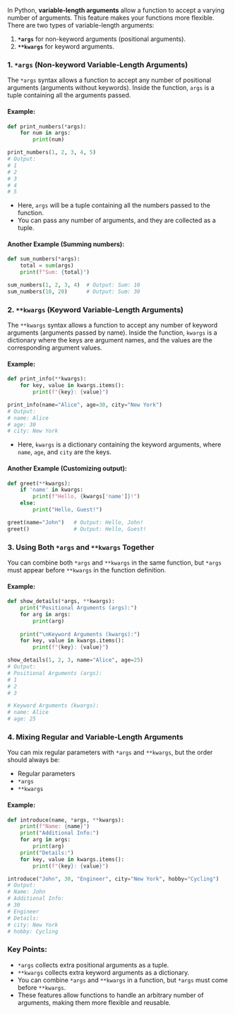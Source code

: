In Python, **variable-length arguments** allow a function to accept a varying number of arguments. This feature makes your functions more flexible. There are two types of variable-length arguments:

1. **`*args`** for non-keyword arguments (positional arguments).
2. **`**kwargs`** for keyword arguments.

### 1. **`*args` (Non-keyword Variable-Length Arguments)**
The `*args` syntax allows a function to accept any number of positional arguments (arguments without keywords). Inside the function, `args` is a tuple containing all the arguments passed.

#### Example:

```python
def print_numbers(*args):
    for num in args:
        print(num)

print_numbers(1, 2, 3, 4, 5)
# Output:
# 1
# 2
# 3
# 4
# 5
```

- Here, `args` will be a tuple containing all the numbers passed to the function.
- You can pass any number of arguments, and they are collected as a tuple.

#### Another Example (Summing numbers):

```python
def sum_numbers(*args):
    total = sum(args)
    print(f"Sum: {total}")

sum_numbers(1, 2, 3, 4)  # Output: Sum: 10
sum_numbers(10, 20)      # Output: Sum: 30
```

### 2. **`**kwargs` (Keyword Variable-Length Arguments)**
The `**kwargs` syntax allows a function to accept any number of keyword arguments (arguments passed by name). Inside the function, `kwargs` is a dictionary where the keys are argument names, and the values are the corresponding argument values.

#### Example:

```python
def print_info(**kwargs):
    for key, value in kwargs.items():
        print(f"{key}: {value}")

print_info(name="Alice", age=30, city="New York")
# Output:
# name: Alice
# age: 30
# city: New York
```

- Here, `kwargs` is a dictionary containing the keyword arguments, where `name`, `age`, and `city` are the keys.

#### Another Example (Customizing output):

```python
def greet(**kwargs):
    if 'name' in kwargs:
        print(f"Hello, {kwargs['name']}!")
    else:
        print("Hello, Guest!")

greet(name="John")   # Output: Hello, John!
greet()              # Output: Hello, Guest!
```

### 3. **Using Both `*args` and `**kwargs` Together**
You can combine both `*args` and `**kwargs` in the same function, but `*args` must appear before `**kwargs` in the function definition.

#### Example:

```python
def show_details(*args, **kwargs):
    print("Positional Arguments (args):")
    for arg in args:
        print(arg)
    
    print("\nKeyword Arguments (kwargs):")
    for key, value in kwargs.items():
        print(f"{key}: {value}")

show_details(1, 2, 3, name="Alice", age=25)
# Output:
# Positional Arguments (args):
# 1
# 2
# 3

# Keyword Arguments (kwargs):
# name: Alice
# age: 25
```

### 4. **Mixing Regular and Variable-Length Arguments**
You can mix regular parameters with `*args` and `**kwargs`, but the order should always be:
- Regular parameters
- `*args`
- `**kwargs`

#### Example:

```python
def introduce(name, *args, **kwargs):
    print(f"Name: {name}")
    print("Additional Info:")
    for arg in args:
        print(arg)
    print("Details:")
    for key, value in kwargs.items():
        print(f"{key}: {value}")

introduce("John", 30, "Engineer", city="New York", hobby="Cycling")
# Output:
# Name: John
# Additional Info:
# 30
# Engineer
# Details:
# city: New York
# hobby: Cycling
```

### Key Points:
- `*args` collects extra positional arguments as a tuple.
- `**kwargs` collects extra keyword arguments as a dictionary.
- You can combine `*args` and `**kwargs` in a function, but `*args` must come before `**kwargs`.
- These features allow functions to handle an arbitrary number of arguments, making them more flexible and reusable.